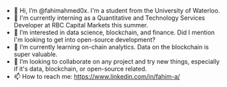 - 👋 Hi, I’m @fahimahmed0x. I'm a student from the University of Waterloo.
- 💼 I'm currently interning as a Quantitative and Technology Services Developer at RBC Capital Markets this summer.
- 👀 I’m interested in data science, blockchain, and finance. Did I mention I'm looking to get into open-source development?
- 🌱 I’m currently learning on-chain analytics. Data on the blockchain is super valuable.
- 💞️ I’m looking to collaborate on any project and try new things, especially if it's data, blockchain, or open-source related.
- 📫 How to reach me: https://www.linkedin.com/in/fahim-a/

<!---
fahimahmed0x/fahimahmed0x is a ✨ special ✨ repository because its `README.md` (this file) appears on your GitHub profile.
You can click the Preview link to take a look at your changes.
--->
